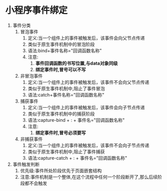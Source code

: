 # 小程序事件绑定

1. 事件分类
   1. 冒泡事件
      1. 定义:当一个组件上的事件被触发后，该事件会向父节点传递
      2. 类似于原生事件机制中的冒泡阶段
      3. 语法:bind+事件名称="回调函数名称"
      4. 注意:
         1. **事件回调函数的书写位置,与data对象同级**
         2. **绑定事件时,冒号可以不写**
   2. 非冒泡事件
      1. 定义:当一个组件上的事件被触发后，该事件不会向父节点传递
      2. 类似于原生事件机制中,阻止了事件冒泡
      3. 语法:catch+事件名称="回调函数名称"
   3. 捕获事件
      1. 定义:当一个组件上的事件被触发后，该事件会向子节点传递
      2. 类似于原生事件机制中的捕获阶段
      3. 语法:capture-bind + : + 事件名="回调函数名称"
      4. 注意:
         1. **绑定事件时,冒号必须要写**
   4. 非捕获事件
      1. 定义:当一个组件上的事件被触发后，该事件不会向子节点传递
      2. 类似于原生事件机制中,阻止了事件捕获
      3. 语法:capture-catch + : + 事件名="回调函数名称"
2. 事件触发判断
   1. 优先级:事件所处阶段优先于页面嵌套结构
   2. 注意:事件机制是一个整体,在这个流程中任何一个阶段断开了,那么后续阶段都不会触发